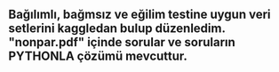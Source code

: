 ## Bağılımlı, bağmsız ve eğilim testine uygun veri setlerini kaggledan bulup düzenledim. "nonpar.pdf" içinde sorular ve soruların PYTHONLA çözümü mevcuttur.
